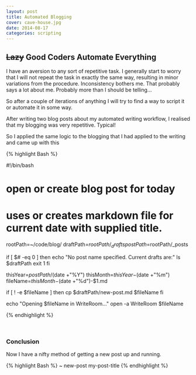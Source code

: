 ```yaml
---
layout: post
title: Automated Blogging
cover: cave-house.jpg
date: 2014-08-17
categories: scripting
---
```



## <s>Lazy</s> Good Coders Automate Everything

I have an aversion to any sort of repetitive task. I generally start to worry that I will not repeat the task in exactly the same way, resulting in minor variations from the procedure. Inconsistency bothers me. That probably says a lot about me. Probably more than I should be telling...

So after a couple of iterations of anything I will try to find a way to script it or automate it in some way.

After writing two blog posts about my automated writing workflow, I realised that my blogging was very repetitive. Typical!

So I applied the same logic to the blogging that I had applied to the writing and came up with this

{% highlight Bash %}

#!/bin/bash
# open or create blog post for today
# uses or creates markdown file for current date with supplied title.

rootPath=~/code/blog/
draftPath=$rootPath/_drafts
postPath=$rootPath/_posts

if [ $# -eq 0 ]
then
  echo "No post name specified. Current drafts are:"
  ls $draftPath
  exit 1
fi

thisYear=$postPath/$(date +"%Y")
thisMonth=$thisYear-$(date +"%m")
fileName=$thisMonth-$(date +"%d")-$1.md

if [ ! -e $fileName ]
then
  cp $draftPath/new-post.md $fileName
fi

echo "Opening $fileName in WriteRoom..."
open -a WriteRoom $fileName

{% endhighlight %}

<br/>

### Conclusion

Now I have a nifty  method of getting a new post up and running.

{% highlight Bash %}
~ new-post my-post-title
{% endhighlight %}

